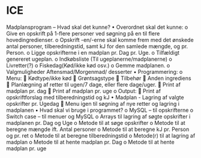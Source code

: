 # ICE
Madplansprogram – Hvad skal det kunne?
•	Overordnet skal det kunne:
o	Give en opskrift på 1-flere personer ved søgning på en til flere hovedingredienser.
o	Opskrift -en/-erne skal komme frem med det ønskede antal personer, tilberedningstid, samt kJ for den samlede mængde, og pr. Person.
o	Ligge opskrifterne i en madplan pr. Dag pr. Uge.
o	Tilfældigt genereret ugeplan.
o	Indkøbsliste (Til ugeplanerne/madplanerne)
o	Livretter(?)
o	Fiskedag(Kød/ikke kød osv.)
o	Gemme madplanen.
o	Valgmuligheder Aftensmad/Morgenmad/ desserter
•	Programmering:
o	Menu:
	Kødtype/ikke kød
	Grøntsagstype
	Tilbehør
	Anden ingrediens
	Planlægning af retter til ugen/7 dage, eller flere dage/uger.
	Print af madplan pr. dag
	Print af madplan pr. uge
o	Output:
	Print af opskriftforslag med tilberedningstid og kJ
•	Madplan - Lagring af valgte opskrifter pr. Ugedag
	Menu igen til søgning af nye retter og lagring i madplanen 
•	Hvad skal vi bruge i programmet?
o	MySQL – til opskrifterne
o	Switch case – til menuer og MySQL
o	Arrays til lagring af søgte opskrifter i madplanen pr. Dag og Uge
o	Metode til at søge opskrifter
o	Metode til at beregne mængde ift. Antal personer
o	Metode til at beregne kJ pr. Person og pr. ret
o	Metode til at beregne tilberedningstid
o	Metode(r) til at lagring af madplan
o	Metode til at hente madplan pr. Dag
o	Metode til at hente madplan pr. uge
